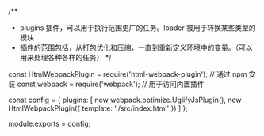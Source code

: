 /**
 * plugins 插件，可以用于执行范围更广的任务。loader 被用于转换某些类型的模块
 * 插件的范围包括，从打包优化和压缩，一直到重新定义环境中的变量。（可以用来处理各种各样的任务）
 */

const HtmlWebpackPlugin = require('html-webpack-plugin'); // 通过 npm 安装
const webpack = require('webpack'); // 用于访问内置插件

const config = {
    plugins: [
        new webpack.optimize.UglifyJsPlugin(),
        new HtmlWebpackPlugin({
            template: './src/index.html'
        })
    ]
};

module.exports = config;
